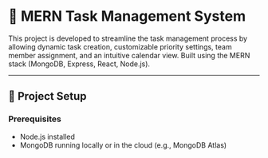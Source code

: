 # 🧠 MERN Task Management System

This project is developed to streamline the task management process by allowing dynamic task creation, customizable priority settings, team member assignment, and an intuitive calendar view. Built using the MERN stack (MongoDB, Express, React, Node.js).

---

## 🚀 Project Setup

### Prerequisites
- Node.js installed
- MongoDB running locally or in the cloud (e.g., MongoDB Atlas)


